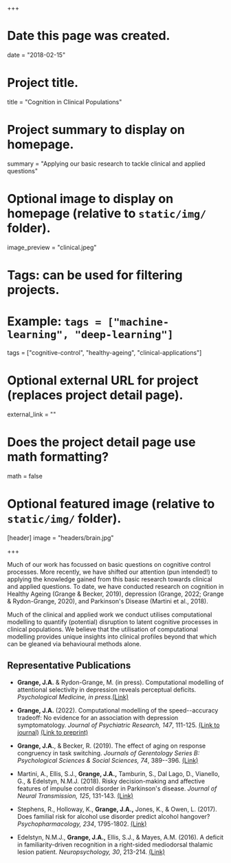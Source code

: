 +++
# Date this page was created.
date = "2018-02-15"

# Project title.
title = "Cognition in Clinical Populations"

# Project summary to display on homepage.
summary = "Applying our basic research to tackle clinical and applied questions"

# Optional image to display on homepage (relative to `static/img/` folder).
image_preview = "clinical.jpeg"

# Tags: can be used for filtering projects.
# Example: `tags = ["machine-learning", "deep-learning"]`
tags = ["cognitive-control", "healthy-ageing", "clinical-applications"]

# Optional external URL for project (replaces project detail page).
external_link = ""

# Does the project detail page use math formatting?
math = false

# Optional featured image (relative to `static/img/` folder).
[header]
image = "headers/brain.jpg"

+++

Much of our work has focussed on basic questions on cognitive control processes. More recently, we have shifted our attention (pun intended!) to applying the knowledge gained from this basic research towards clinical and applied questions. To date, we have conducted research on cognition in Healthy Ageing (Grange & Becker, 2019), depression (Grange, 2022; Grange & Rydon-Grange, 2020), and Parkinson's Disease (Martini et al., 2018).

Much of the clinical and applied work we conduct utilises computational modelling to quantify (potential) disruption to latent cognitive processes in clinical populations. We believe that the utilisation of computational modelling provides unique insights into clinical profiles beyond that which can be gleaned via behavioural methods alone.

## Representative Publications

* **Grange, J.A.** & Rydon-Grange, M. (in press). Computational modelling of attentional selectivity in depression reveals perceptual deficits. *Psychological Medicine, in press.*[(Link)](https://www.jimgrange.org/gpublication/grange-depression_flanker/)

* **Grange, J.A.** (2022). Computational modelling of the speed--accuracy tradeoff: No evidence for an association with depression symptomatology. *Journal of Psychiatric Research, 147*, 111-125. [(Link to journal)](https://www.sciencedirect.com/science/article/pii/S0022395621007688) [(Link to preprint)](https://psyarxiv.com/fzg6d)

* **Grange, J.A.**, & Becker, R. (2019). The effect of aging on response congruency in task switching. *Journals of Gerentology Series B: Psychological Sciences & Social Sciences, 74*, 389--396. [(Link)](https://www.jimgrange.org/publication/Grange-congruency_meta/)

* Martini, A., Ellis, S.J., **Grange, J.A.,** Tamburin, S., Dal Lago, D., Vianello, G., & Edelstyn, N.M.J. (2018). Risky decision-making and affective features of impulse control disorder in Parkinson's disease. *Journal of Neural Transmission, 125*, 131-143. [(Link)](https://www.jimgrange.org/publication/Martini-2018/)

* Stephens, R., Holloway, K., **Grange, J.A.,** Jones, K., & Owen, L. (2017). Does familial risk for alcohol use disorder predict alcohol hangover? *Psychopharmacology, 234*, 1795-1802. [(Link)](https://www.jimgrange.org/publication/Stephens-familial_risk/)

* Edelstyn, N.M.J., **Grange, J.A.,** Ellis, S.J., & Mayes, A.M. (2016). A deficit in familiarity-driven recognition in a right-sided mediodorsal thalamic lesion patient. *Neuropsychology, 30*, 213-214. [(Link)](https://www.jimgrange.org/publication/Edelstyn-familiarity_parkinsons/)